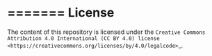 =======
License
=======

The content of this repository is licensed under the `Creative Commons Attribution 4.0 International (CC BY 4.0) license <https://creativecommons.org/licenses/by/4.0/legalcode>`_.
